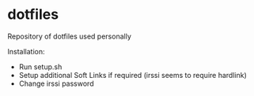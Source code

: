 dotfiles
========

Repository of dotfiles used personally

Installation:

- Run setup.sh
- Setup additional Soft Links if required (irssi seems to require hardlink)
- Change irssi password
